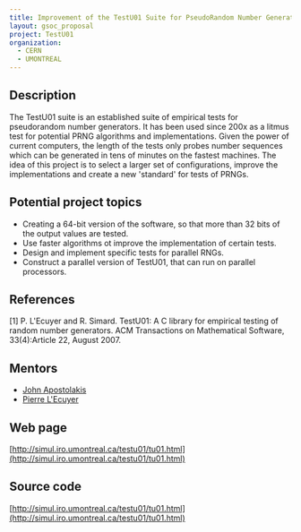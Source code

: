 ```yaml
---
title: Improvement of the TestU01 Suite for PseudoRandom Number Generation
layout: gsoc_proposal
project: TestU01
organization:
  - CERN
  - UMONTREAL
---
```


## Description
The TestU01 suite is an established suite of empirical tests for pseudorandom number generators. It has been used since 200x as a litmus test for potential PRNG algorithms and implementations.  Given the power of current computers, the length of the tests only probes number sequences which can be generated in tens of minutes on the fastest machines. The idea of this project is to select a larger set of configurations, improve the implementations and create a new 'standard' for tests of PRNGs.

## Potential project topics 
 * Creating a 64-bit version of the software, so that more than 32 bits of the output values are tested.
 * Use faster algorithms ot improve the implementation of certain tests.
 * Design and implement specific tests for parallel RNGs.
 * Construct a parallel version of TestU01, that can run on parallel  processors.

## References
[1] P. L'Ecuyer and R. Simard. TestU01: A C library for empirical  testing of random number 
generators. ACM Transactions on Mathematical Software, 33(4):Article 22,  August 2007. 

## Mentors 
 * [John Apostolakis](mailto:sft-gsoc@cern.ch)
 * [Pierre L'Ecuyer](mailto:sft-gsoc@cern.ch)
 
## Web page
[http://simul.iro.umontreal.ca/testu01/tu01.html](http://simul.iro.umontreal.ca/testu01/tu01.html)

## Source code 
[http://simul.iro.umontreal.ca/testu01/tu01.html](http://simul.iro.umontreal.ca/testu01/tu01.html)
